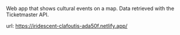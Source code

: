 Web app that shows cultural events on a map. Data retrieved with the Ticketmaster API.

url: https://iridescent-clafoutis-ada50f.netlify.app/
